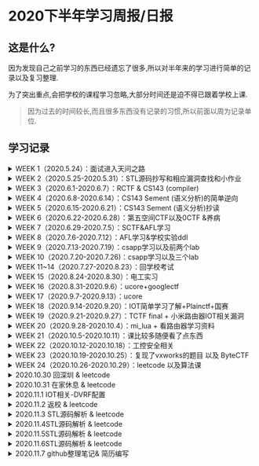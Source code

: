 # 2020下半年学习周报/日报

## 这是什么?

因为发现自己之前学习的东西已经遗忘了很多,所以对半年来的学习进行简单的记录以及复习整理.

为了突出重点,会把学校的课程学习忽略,大部分时间还是迫不得已跟着学校上课.

> 因为过去的时间较长,而且很多东西没有记录的习惯,所以前面以周为记录单位.

## 学习记录

<details>
<summary>WEEK 1（2020.5.24）：面试进入天问之路</summary>

- [x] 面试 : 感谢sakura师傅收留了菜菜的我
</details>

<details>
<summary>WEEK 2（2020.5.25-2020.5.31）：STL源码抄写和相应漏洞查找和小作业</summary>

- [x] stl源码剖析: 观看了mooc视频

  [项目地址](https://github.com/whhhite/skr_university_learning_record/tree/master/stl)

- [ ] 待完善 : 这时候抄这个还是懵懵懂懂的,等以后会回来重新看一遍. --(week25 working)
</details>

<details>
<summary>WEEK 3（2020.6.1-2020.6.7）：RCTF & CS143 (compiler) </summary>

- [x] Lexer: 词法分析

  编写词法分析器`flex`脚本,输出对应的C++源码,再编译为`lexer`. 通过正则语法,将字符串转化为token.

  [项目地址](https://github.com/whhhite/skr_university_learning_record/tree/master/compiler/PA2)

- [x] Parser: 语法分析

  通过编写`bison`脚本,构建一个由Token简单组合起来的AST抽象语法分析树.

  [项目地址](https://github.com/whhhite/skr_university_learning_record/tree/master/compiler/PA3)

  </details>

<details>
<summary>WEEK 4（2020.6.8-2020.6.14）：CS143 Sement (语义分析)的简单逆向</summary>

- [x] Sement: 语义分析
	因为无从下手,所以和师傅们一起简单的进行逆向.
</details>

<details>
<summary>WEEK 5（2020.6.15-2020.6.21）：CS143 Sement (语义分析)抄读 </summary>

- [x] Sement: 语义分析

  将语法分析生成的AST进行二次处理,并且捕获所有剩余的错误

  [项目地址](https://github.com/whhhite/skr_university_learning_record/tree/master/compiler/PA4)

  </details>

<details>
<summary>WEEK 6（2020.6.22-2020.6.28）：第五空间CTF以及0CTF &养病</summary>
</details>

<details>
<summary>WEEK 7（2020.6.29-2020.7.5）：SCTF&AFL学习</summary>

- [x] AFL的入门学习 : [相关记录](https://github.com/whhhite/skr_university_learning_record/blob/master/afl/README.md)
</details>

<details>
<summary>WEEK 8（2020.7.6-2020.7.12）：AFL学习&学校实验ddl</summary>

- [x] AFL的略深入学习: 

  [关于Adobe的fuzz学习记录](https://github.com/whhhite/skr_university_learning_record/blob/master/afl/50%20CVEs%20in%2050%20Days%20Fuzzing%20Adobe%20Reader.md)

  [关于gdi+的fuzz学习记录](https://github.com/whhhite/skr_university_learning_record/blob/master/afl/gdi%2B.md)

  </details>

<details>
<summary>WEEK 9（2020.7.13-2020.7.19）：csapp学习以及前两个lab </summary>

- [x] csapp: 1~2章

  * [第一章](https://github.com/whhhite/skr_university_learning_record/tree/master/csapp/%E7%AC%AC%E4%B8%80%E7%AB%A0) 计算机系统漫游
  * [第二章](https://github.com/whhhite/skr_university_learning_record/tree/master/csapp/%E7%AC%AC%E4%BA%8C%E7%AB%A0) 信息的表示和处理

- [x] lab: lab1~2

  * [datalab](https://github.com/whhhite/skr_university_learning_record/blob/master/csapp/lab/datalab.md) 用位运算实现一些功能
  * [boomlab](https://github.com/whhhite/skr_university_learning_record/blob/master/csapp/lab/bomb.md) gdb实现逆向分析

  </details>

<details>
<summary>WEEK 10（2020.7.20-2020.7.26)：csapp学习以及三个lab</summary>

- [ ] csapp: 3~5章
  * [第三章](https://github.com/whhhite/skr_university_learning_record/tree/master/csapp/%E7%AC%AC%E4%B8%89%E7%AB%A0) 程序的机器级表示
  * [第四章](https://github.com/whhhite/skr_university_learning_record/tree/master/csapp/%E7%AC%AC%E4%B8%89%E7%AB%A0) 处理器体系结构
  * [第五章](https://github.com/whhhite/skr_university_learning_record/tree/master/csapp/%E7%AC%AC%E4%B8%89%E7%AB%A0) 优化程序性能
  * [第六章](https://github.com/whhhite/skr_university_learning_record/tree/master/csapp/%E7%AC%AC%E5%85%AD%E7%AB%A0) 存储器层次结构
- [ ] lab: lab3~5
  * [attack lab](https://github.com/whhhite/skr_university_learning_record/blob/master/csapp/lab/attack.md) Code injection && ROP
  * [arch lab](https://github.com/whhhite/skr_university_learning_record/blob/master/csapp/lab/archlab.md) 
  * [cache lab](https://github.com/whhhite/skr_university_learning_record/blob/master/csapp/lab/cache.md)
    </details>

<details>
<summary>WEEK 11~14（2020.7.27-2020.8.23）：回学校考试</summary>
</details>

<details>
<summary>WEEK 15（2020.8.24-2020.8.30）：电工实习</summary>
</details>

<details>
<summary>WEEK 16（2020.8.31-2020.9.6）：ucore+googlectf</summary>

- [x] ucore : lab1~2

  - [ ] [lab1](https://github.com/whhhite/skr_university_learning_record/blob/master/ucore/lab1.md) 
  - [ ] lab2 (后续笔记忘记传github丢了...后面再补) 
- [x] googlectf : [SIMD](https://github.com/whhhite/skr_university_learning_record/tree/master/CTF/2020%20googlectf)&&sprint
</details>

<details>
<summary>WEEK 17（2020.9.7-2020.9.13）：ucore</summary>

- [x] ucore : lab3
</details>


<details>
<summary>WEEK 18（2020.9.14-2020.9.20）：IOT简单学习了解+Plainctf+国赛</summary>

- [x] IOT:  简单学习
- [x] PlainCTF: reee
- [x] 国赛: 周末两天  
</details>

<details>
<summary>WEEK 19（2020.9.21-2020.9.27）：TCTF final + 小米路由器IOT相关漏洞</summary>

- [x] TCTF final :  unlimited.
- [x]  [小米CVE-2020-11959](https://github.com/whhhite/skr_university_learning_record/blob/master/iot/%E5%B0%8F%E7%B1%B3%E8%B7%AF%E7%94%B1%E5%99%A8%E5%AD%A6%E4%B9%A0%E8%AE%B0%E5%BD%95.md) : 学习记录
</details>

<details>
<summary>WEEK 20（2020.9.28-2020.10.4）：mi_lua + 看路由器学习资料</summary>

- [x] [mi_lua](https://github.com/whhhite/skr_university_learning_record/blob/master/iot/%E5%B0%8F%E7%B1%B3%E8%B7%AF%E7%94%B1%E5%99%A8%E5%AD%A6%E4%B9%A0%E8%AE%B0%E5%BD%95.md) : 简单学习
- [x] 看了点路由器相关的资料 
</details>

<details>
<summary>WEEK 21（2020.10.5-2020.10.11）：课比较多随便看了点东西</summary>
</details>

<details>
<summary>WEEK 22（2020.10.12-2020.10.18）：工控安全相关</summary>

- [x] 看了点vxworks的资料

- [x] 安全客2020季刊/第三期/工控安全部分

  > 参考资料:  https://static.anquanke.com/download/b/security-geek-2020-q3.pdf 

  Q: 为什么越来越重视工控安全

  A: 工控设备的传统通信方式(无线电和电缆)转向基于IP的系统(接入互联网).随着接入互联网的设备越来越多,逐渐的构成了工业互联网体系.但是其中的设备大多更新迭代困难,所以会存在很多安全缺陷,一旦出现安全事件,影响巨大.

  > 后续的关于工控文章(包括协议)对于本人现阶段来说有点超前,先在此mark,等以后学习了更多之后再补充. 

  </details>

<details>
<summary>WEEK 23（2020.10.19-2020.10.25）：复现了vxworks的题目 以及 ByteCTF </summary>

- [x] [复现了NOE 771固件以及分析](https://github.com/whhhite/skr_university_learning_record/blob/master/iot/%E5%85%B3%E4%BA%8E%E6%96%BD%E8%80%90%E5%BE%B7NOE%20771%E5%9B%BA%E4%BB%B6%E7%9A%84%E5%88%86%E6%9E%90.md)
- [x] 打了ByteCTF的两道题目
</details>

<details>
<summary>WEEK 24（2020.10.26-2020.10.29）：leetcode 以及算法课</summary>

- [x] leetcode: 
	因为要差不多开始准备寒假实习, 刷一下算法
	
	* 11
	* 104
	* 144
	* 1207
	* 129
	
- [x] 报了个算法 体验班简单学习了一下(链表,树,以及递归) 

  </details>

<details>
<summary>2020.10.30 回深圳 & leetcode </summary>

- [x] 路上花费了点时间
- [x] leetcode 463
</details>

<details>
<summary>2020.10.31 在家休息 & leetcode </summary>

- [x] 在家里稍微会有点懈怠, 尽量陪陪家里人
- [x] leetcode 380/381
</details>

<details>
<summary>2020.11.1 IOT相关-DVRF配置 </summary>

- [x] The Damn Vulnerable Router Firmware Project(路由器漏洞练习靶机):
	对这个靶机平台进行简单学习以及配置,其中遇到了很多配置环境的坑...
- [x] leetcode 140  单词拆分 II 
</details>


<details>
<summary>2020.11.2 返校 & leetcode </summary>

- [x] 周末回深圳了,周一在路上花了点时间.
- [x] leetcode 349
</details>

<details>
<summary>2020.11.3 STL源码解析 &  leetcode</summary>

- [x] STL源码解析 第一章
- [x] leetcode 941
</details>

<details>
<summary>2020.11.4STL源码解析 &  leetcode </summary>

- [x] STL源码解析 第二章
- [x] leetcode 57
</details>

<details>
<summary>2020.11.5STL源码解析 &  leetcode  </summary>

- [x] STL源码解析 第三章
- [x] leetcode 127
</details>

<details>
<summary>2020.11.6STL源码解析 &   leetcode</summary>

- [x] STL源码解析 第四章
- [x] leetcode 1356
</details>

<details>
<summary>2020.11.7 github整理笔记& 简历编写  </summary>

</details>